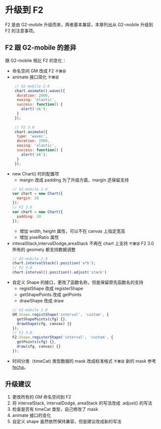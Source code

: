 <!--
index: 3
title: 升级建议
resource:
  jsFiles:
    - ${url.f2}
-->

# 升级到 F2

F2 是由 G2-mobile 升级而来，两者基本兼容，本章列出从 G2-mobile 升级到 F2 的注意事项。

## F2 跟 G2-mobile 的差异

跟 G2-mobile 相比 F2 的变化：

* 命名空间 GM 改成 F2 `不兼容`
* animate 接口简化 `不兼容`
  ```js
   // G2-mobile 2.0
   chart.animate().wavec({
    duration: 2000,
    easing: 'elastic',
    success: function() {
      alert('ok');
    } 
   });
   
   // F2 3.0
   chart.animate({
    type: 'wavec',
    duration: 2000,
    easing: 'elastic',
    success: function() {
      alert('ok');
    } 
   });
  ```
* new Chart() 时的配置项
  + margin 改成 padding
  为了升级方面，margin 还保留支持
  ```js
  // G2-mobile 2.0
  var chart = new Chart({
    margin: 20
  });
  // F2 3.0
  var chart = new Chart({
    padding: 20
  });
  ```
  + 增加 width, height 属性，可以不在 canvas 上指定宽高
  + 增加 pixelRatio 属性
* intevalStack,intervalDodge,areaStack 不再在 chart 上支持 `不兼容`
  F2 3.0 所有的 geomety 都支持数据调整
  ```js
  // G2-mobile 2.0
  chart.intervalStack().position('a*b');
  // F2 3.0
  chart.interval().position().adjust('stack')
  ```
* 自定义 Shape 的接口，更改了函数名称，但是保留原先函数名的支持
  + registShape 改成 registerShape
  + getShapePoints 改成 getPoints
  + drawShape 改成 draw
  ```js
  // G2-mobile 2.0
  GM.Shape.registShape('interval', 'custom', {
    getShapePoints(cfg) {},
    drawShape(cfg, canvas) {}
  });
  // F2 3.0
  F2.Shape.registerShape('interval', 'custom', {
    getPoints(cfg) {},
    draw(cfg, canvas) {}
  });
  ```
* 时间分类（timeCat) 类型数据的 mask 改成标准格式 `不兼容`
  新的 mask 参考 [fecha](https://github.com/taylorhakes/fecha)。

## 升级建议

1. 更改所有的 GM 命名空间到 F2
2. 将 intervalStack, intervalDodge, areaStack 的写法改成 .adjust() 的写法
3. 检查是否有 timeCat 类型，自己修改了 mask
4. animate 接口的变化
5. 自定义 shape 虽然依然保持兼容，但是建议改成新的写法
